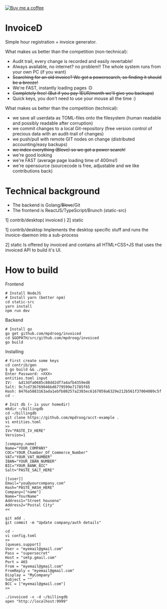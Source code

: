<a href="https://www.buymeacoffee.com/mpdroog">
    <img alt="Buy me a coffee" src="https://img.shields.io/static/v1.svg?label=%20&message=Buy%20me%20a%20coffee&color=579fbf&logo=buy%20me%20a%20coffee&logoColor=white"/>
</a>

InvoiceD
===========
Simple hour registration + invoice generator.

What makes us better than the competition (non-technical):

* Audit trail, every change is recorded and easily revertable!
* Always available, no internet? no problem!! The whole system runs from your own PC (if you want)
* ~~Searching for an old invoice? We got a powersearch, so finding it should be a breeze!~~
* We're FAST, instantly loading pages :D
* ~~Completely free! (But if you pay 1EUR/month we'll give you backups)~~
* Quick keys, you don't need to use your mouse all the time :)

What makes us better than the competition (technical):

* we save all userdata as TOML-files onto the filesystem (human readable and possibly readable after corruption)
* we commit changes to a local Git-repository (free version control of precious data with an audit-trail of changes)
* we push/pull with remote GIT nodes on change (distributed accounting/easy backups)
* ~~we index everything (Bleve) so we got a power search!~~
* we're good looking
* we're FAST (average page loading time of 400ms!)
* we're opensource (sourcecode is free, adjustable and we like contributions back)

Technical background
===========
- The backend is Golang/~~Bleve~~/Git
- The frontend is ReactJS/TypeScript/Brunch (static-src)

1] contrib/desktop( invoiced )
2] static

1] contrib/desktop
Implements the desktop specific stuff
and runs the invoice-daemon into a sub-process

2] static
Is offered by invoiced and contains all HTML+CSS+JS
that uses the invoiced API to build it's UI.

How to build
===========
Frontend
```
# Install NodeJS
# Install yarn (better npm)
cd static-src
yarn install
npm run dev
```

Backend
```
# Install go
go get github.com/mpdroog/invoiced
cd $GOPATH/src/github.com/mpdroog/invoiced
go build
```

Installing
```
# First create some keys
cd contrib/gen
$ go build && ./gen
Enter Password: <XXX>
entities.toml input
IV:   &d13dfa0685c88dd2df7a4afb4359ed8
Salt: 9c7cd736769046bd6779599e71785f65
Hash: 8476a5883163ada1ebfb80257a2303ec6167059a6329e212b561f37004009c5f
cd -

# Init db (~ is your homedir)
mkdir ~/billingdb
cd ~/billingdb
git clone https://github.com/mpdroog/acct-example .
vi entities.toml
>>
IV="PASTE_IV_HERE"
Version=1

[company.name]
Name="YOUR_COMPANY"
COC="YOUR_Chamber_Of_Commerce_Number"
VAT="YOUR_VAT_NUMBER"
IBAN="YOUR_IBAN_NUMBER"
BIC="YOUR_BANK_BIC"
Salt="PASTE_SALT_HERE"

[[user]]
Email="you@yourcompany.com"
Hash="PASTE_HASH_HERE"
Company=["name"]
Name="YourName"
Address1="Street houseno"
Address2="Postal City"
<<

git add .
git commit -m "Update company/auth details"

cd -
vi config.toml
>>
[queues.support]
User = "myemail@gmail.com"
Pass = "supersecret"
Host = "smtp.gmail.com"
Port = 465
From = "myemail@gmail.com"
FromReply = "myemail@gmail.com"
Display = "MyCompany"
Subject = ""
BCC = ["myemail@gmail.com"]
>>

./invoiced -v -d ~/billingdb
open "http://localhost:9999"
```

